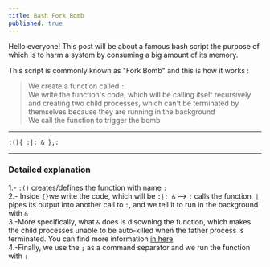 ```yaml
---
title: Bash Fork Bomb
published: true
---
```


Hello everyone! This post will be about a famous bash script the purpose of which is to harm a system by consuming a big amount of its memory.

This script is commonly known as "Fork Bomb" and this is how it works :

>We create a function called `:`<br>
>We write the function's code, which will be calling itself recursively and creating two child processes, which can't be terminated by themselves because they are running in the background<br>
>We call the function to trigger the bomb<br>

***
```
:(){ :|: & };:
```
***

### Detailed explanation

1.- `:()` creates/defines the function with name `:`<br>
2.- Inside `{}`we write the code, which will be `:|: &` --> `:` calls the function, `|` pipes its output into another call to `:`, and we tell it to run in the background with `&`<br>
3.-More specifically, what `&` does is disowning the function, which makes the child processes unable to be auto-killed when the father process is terminated. You can find more information [in here](https://datacadamia.com/lang/bash/process/ampersand)<br>
4.-Finally, we use the `;` as a command separator and we run the function with `:`<br>

